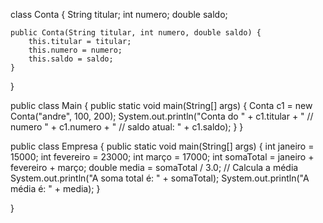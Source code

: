 class Conta {
    String titular;
    int numero;
    double saldo;
    
    public Conta(String titular, int numero, double saldo) {
        this.titular = titular;
        this.numero = numero;
        this.saldo = saldo;
    }
}

public class Main {
    public static void main(String[] args) {
        Conta c1 = new Conta("andre", 100, 200);
        System.out.println("Conta do " + c1.titular + " // numero " + c1.numero + " // saldo atual: " + c1.saldo);
    }
}







  public class Empresa {
    public static void main(String[] args) {
        int janeiro = 15000;
        int fevereiro = 23000;
        int março = 17000;
        int somaTotal = janeiro + fevereiro + março;
        double media = somaTotal / 3.0; // Calcula a média
        System.out.println("A soma total é: " + somaTotal);
        System.out.println("A média é: " + media);
    }

}
